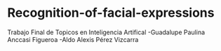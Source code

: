 # Recognition-of-facial-expressions
Trabajo Final de Topicos en Inteligencia Artifical
-Guadalupe Paulina Anccasi Figueroa
-Aldo Alexis Pérez Vizcarra

